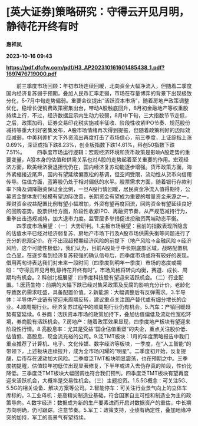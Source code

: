# [英大证券]策略研究：守得云开见月明，静待花开终有时
**惠祥凤**

**2023-10-16 09:43**

**https://pdf.dfcfw.com/pdf/H3_AP202310161601485438_1.pdf?1697476719000.pdf**

　　前三季度市场回顾：年初市场连续回暖，北向资金大幅净流入，但随着二季度国内经济复苏弱于预期，叠加人民币汇率走弱，市场在存量博弈的背景下出现极致分化，5-7月中旬走势偏弱。重要会议提出“活跃资本市场”，随着房地产政策调整优化，稳增长促销费政策密集出台，带动A股触底回升，8月初金融地产等权重股持续上行，不过，经济数据显示内生动力较弱，8月中下旬，三大指数节节走低，之后，政策加码，证券交易印花税实施减半征收、阶段性收紧IPO节奏、规范股份减持等重大利好密集发布，A股市场情绪再次得到提振，但随着政策利好的边际效应减弱，中美利差扩大下外资流出再度打击了市场信心，前三季度，上证综指上涨0.69%，深证成指下跌8.23%，创业板指数下跌14.61%，科创50指数下跌7.51%。 　　四季度市场运行逻辑：宏观经济环境和货币政策是影响A股走势的重要变量，A股本身的估值和供需关系也对A股的走势起着至关重要的作用。宏观经济方面，欧美经济衰退担忧仍在，国内经济复苏动能逐步增强。货币政策方面，海外紧缩接近尾声，国内有望延续偏宽松的基调，但空间受限，流动性从货币向信用传导。估值方面，蓝筹股仍处于相对偏低的水平。股票需求方面，随着银行存款利率下降及调降融资保证金比例，一旦A股行情回暖，居民资金净流入值得期待，公募资金整体发行规模有望边际改善，长期资金有望成为重要的增量资金来源之一，理财资金权益配置比例有望小幅增加，外资有望再度回流，回购资金有望延续良好的回购态势。股票供给方面，阶段性收紧IPO、再融资节奏，从严规范减持行为，重拳出击违规减持，加大退市力度。监管层多举措促进投融资两端动态平衡。 　　四季度市场展望：（一）大势研判。1.主板市场展望：目前的指数表现所隐含的估值水平已经对经济弱复苏、房地产市场下行及A股市场供需失衡等问题进行了充分的悲观定价。在不出现超预期经济风险的前提下（地产风险→金融风险→经济风险，这个可能性极低），我们认为，目前A股处于中长期底部区域，战略配置机会凸显，在逐步看到经济复苏较强的确认信号后，四季度市场或将有较好的表现。借用两句诗表达我们对未来一段时间（四季度到明年一季度）市场的态度或期盼：“守得云开见月明,静待花开终有时”。市场风格将转向均衡，赛道、成长、周期均有机会。2.科创北板展望：四季度科技股有望迎来活跃机会。（二）行业配置。1.医药生物：前期的大幅下跌已经对集采政策及反腐的影响充分计价，老龄化导致医药需求旺盛，具备配置价值。2.新能源：大幅调整后有反弹需求。3.半导体：半导体产业链有望迎来周期反转，建议重点关注国产替代或有细分增长的企业。4.顺周期行业。经济复苏过程中的顺周期行业仍有机会。5.汽车：产销回暖趋势有望延续。6.券商：活跃资本市场的政策加持下，叠加估值偏低及流动性宽松环境，券商股有活跃机会。7.房地产：随着政策效果显现，四季度地产板块有望迎来阶段性行情。8.高股息率：尤其是受益“国企估值重塑”的央企，重点关注股价低、估值低、高股息、现金流充裕的公司。9.泛TMT板块：1月的年度策略报告中我们重点推荐了计算机、电子、文化传媒、数字经济等板块，一季度，在“人工智能”的带领下，上述板块连续拉升，成为全市场闪耀的“明星”。二季度初开始，反复提醒，后市存在波动加大风险。二季度泛TMT板块明显震荡，也在预期之中。三季度初提醒，估值较年初低位出现显著修复，下半年或进入去伪存真的阶段，性价比降低。三季度泛TMT板块大幅回调也符合我们预判。四季度泛TMT板块有望再度迎来活跃机会，大概率是交易性机会。（三）主题投资。1.5.5G概念：可关注5G、5.5G的相关设备、解决方案等公司。2.智能停车：可关注行业景气向上的立体车库标的。3.工业母机：是高精尖制造业基础，符合国家自主可控和制造业为主的政策导向。4.数字经济：数据成为新的生产要素进而开启对数据资产的重估，中长期方向明确，仍可跟踪，注意节奏。5.军工：政策支持，业绩有确定性，叠加地缘冲突的加持，军工的高景气有望持续。